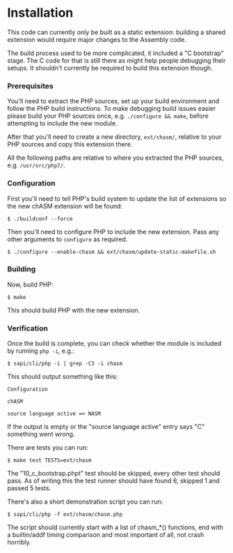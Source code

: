 # Installation

This code can currently only be built as a static extension: building a shared extension would require major changes to
the Assembly code.

The build process used to be more complicated, it included a "C bootstrap" stage. The C code for that is still there as
might help people debugging their setups. It shouldn't currently be required to build this extension though.

### Prerequisites

You'll need to extract the PHP sources, set up your build environment and follow the PHP build instructions. To make
debugging build issues easier please build your PHP sources once, e.g. `./configure && make`, before attempting to
include the new module.

After that you'll need to create a new directory, `ext/chasm/`, relative to your PHP sources and copy this extension
there.

All the following paths are relative to where you extracted the PHP sources, e.g. `/usr/src/php7/`.

### Configuration

First you'll need to tell PHP's build system to update the list of extensions so the new chASM extension will be found:

    $ ./buildconf --force

Then you'll need to configure PHP to include the new extension. Pass any other arguments to `configure` as required.

    $ ./configure --enable-chasm && ext/chasm/update-static-makefile.sh

### Building

Now, build PHP:

    $ make

This should build PHP with the new extension.

### Verification

Once the build is complete, you can check whether the module is included by running `php -i`, e.g.:

    $ sapi/cli/php -i | grep -C3 -i chasm

This should output something like this:

    Configuration

    chASM

    source language active => NASM

If the output is empty or the "source language active" entry says "C" something went wrong.

There are tests you can run:

    $ make test TESTS=ext/chasm

The "10\_c\_bootstrap.phpt" test should be skipped, every other test should pass. As of writing this the test runner
should have found 6, skipped 1 and passed 5 tests.

There's also a short demonstration script you can run:

    $ sapi/cli/php -f ext/chasm/chasm.php

The script should currently start with a list of chasm\_\*() functions, end with a builtin/addf timing comparison and
most important of all, not crash horribly.

